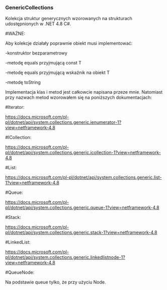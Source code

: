 ### GenericCollections
Kolekcja struktur generycznych wzorowanych na strukturach udostępnionych w .NET 4.8 C#.

#WAŻNE:

Aby kolekcje działały poprawnie obiekt <T> musi implementować:
  
  -konstruktor bezparametrowy
  
  -metodę equals przyjmującą const T
  
  -metodę equals przyjmującą wskaźnik na obiekt T
  
  -metodę toString

Implementacja klas i metod jest całkowcie napisana przeze mnie. Natomiast przy nazwach metod wzorowałem się na poniższych dokumentacjach:

#Iterator<T>:

https://docs.microsoft.com/pl-pl/dotnet/api/system.collections.generic.ienumerator-1?view=netframework-4.8

#ICollection<T>:

https://docs.microsoft.com/pl-pl/dotnet/api/system.collections.generic.icollection-1?view=netframework-4.8

#List<T>:

https://docs.microsoft.com/pl-pl/dotnet/api/system.collections.generic.list-1?view=netframework-4.8

#Queue<T>:

https://docs.microsoft.com/pl-pl/dotnet/api/system.collections.generic.queue-1?view=netframework-4.8

#Stack<T>:

https://docs.microsoft.com/pl-pl/dotnet/api/system.collections.generic.stack-1?view=netframework-4.8

#LinkedList<T>:

https://docs.microsoft.com/pl-pl/dotnet/api/system.collections.generic.linkedlistnode-1?view=netframework-4.8

#QueueNode<T>:

Na podstawie queue tylko, że przy użyciu Node.
